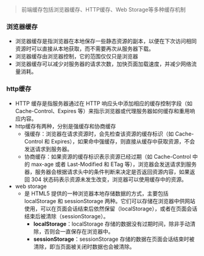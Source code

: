 > 前端缓存包括浏览器缓存、HTTP缓存、Web Storage等多种缓存机制

### 浏览器缓存

- 浏览器缓存是指浏览器在本地保存一些静态资源的副本，以便在下次访问相同资源时可以直接从本地获取，而不需要再次从服务器下载。
- 浏览器缓存由浏览器控制，它的范围仅仅只是浏览器
- 浏览器缓存可以减少对服务器的请求次数，加快页面加载速度，并减少网络流量消耗。

### http缓存

- HTTP 缓存是指服务器通过在 HTTP 响应头中添加相应的缓存控制字段（如 Cache-Control、Expires 等）来指示浏览器或代理服务器如何缓存和重用响应内容。
- http缓存有两种，分别是强缓存和协商缓存
  - 强缓存：浏览器在请求资源时，会先检查该资源的缓存标识（如 Cache-Control 和 Expires），如果命中强缓存，则直接从缓存中获取资源，不会发送请求到服务器。
  - 协商缓存：如果资源的缓存标识表示资源已经过期（如 Cache-Control 中的 max-age 或者 Last-Modified 和 ETag 等），浏览器会发送请求到服务器，服务器会根据请求头中的条件判断来决定是否返回资源内容，如果返回 304 状态码表示资源未发生改变，浏览器可以使用缓存中的资源。
- web storage
  - 是 HTML5 提供的一种浏览器本地存储数据的方式，主要包括 localStorage 和 sessionStorage 两种。它们可以存储在浏览器中供网站使用，可以在页面会话结束后依然保留（localStorage），或者在页面会话结束后被清除（sessionStorage）。
    - **localStorage**：localStorage 存储的数据没有过期时间，除非手动清除，否则会一直保存在浏览器中。
    - **sessionStorage**：sessionStorage 存储的数据在页面会话结束时被清除，即当页面被关闭时数据也会被清除。